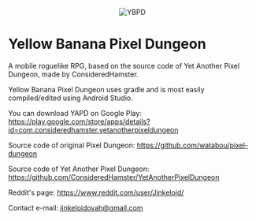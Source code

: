 <p align="center">
  <img src="https://i.imgur.com/vX6Vk9A.png" alt="YBPD"/>
</p>
<h1>Yellow Banana Pixel Dungeon</h1>

A mobile roguelike RPG, based on the source code of Yet Another Pixel Dungeon, made by ConsideredHamster.

Yellow Banana Pixel Dungeon uses gradle and is most easily compiled/edited using Android Studio.

You can download YAPD on Google Play:
https://play.google.com/store/apps/details?id=com.consideredhamster.yetanotherpixeldungeon

Source code of original Pixel Dungeon:
https://github.com/watabou/pixel-dungeon

Source code of Yet Another Pixel Dungeon:
https://github.com/ConsideredHamster/YetAnotherPixelDungeon

Reddit's page:
https://www.reddit.com/user/Jinkeloid/

Contact e-mail:
jinkeloidovah@gmail.com
